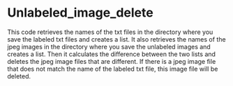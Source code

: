 # Unlabeled_image_delete

This code retrieves the names of the txt files in the directory where you save the labeled txt files and creates a list. It also retrieves the names of the jpeg images in the directory where you save the unlabeled images and creates a list. Then it calculates the difference between the two lists and deletes the jpeg image files that are different. If there is a jpeg image file that does not match the name of the labeled txt file, this image file will be deleted.
